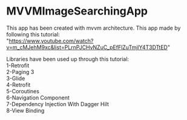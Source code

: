 # MVVMImageSearchingApp
This app has been created with mvvm architecture.
This app made by following this tutorial: <br>
"https://www.youtube.com/watch?v=m_cMJehM9xc&list=PLrnPJCHvNZuC_pEfFlZuTmjlY4T3DTtED"


Libraries have been used up through this tutorial: <br>
1-Retrofit <br>
2-Paging 3  <br>
3-Glide     <br>
4-Retrofit  <br>
5-Coroutines  <br>
6-Navigation Component <br>
7-Dependency Injection With Dagger Hilt <br>
8-View Binding

